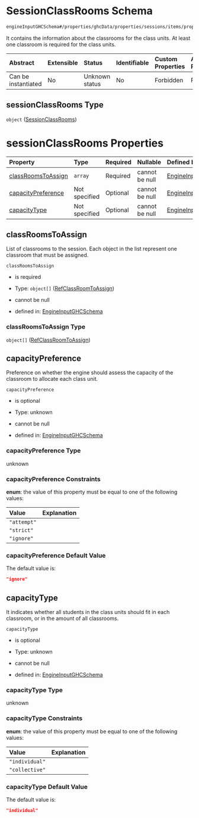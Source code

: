 # SessionClassRooms Schema

```txt
engineInputGHCSchema#/properties/ghcData/properties/sessions/items/properties/sessionClassRooms
```

It contains the information about the classrooms for the class units. At least one classroom is required for the class units.

| Abstract            | Extensible | Status         | Identifiable | Custom Properties | Additional Properties | Access Restrictions | Defined In                                                        |
| :------------------ | :--------- | :------------- | :----------- | :---------------- | :-------------------- | :------------------ | :---------------------------------------------------------------- |
| Can be instantiated | No         | Unknown status | No           | Forbidden         | Forbidden             | none                | [ghc.schema.json*](../out/ghc.schema.json "open original schema") |

## sessionClassRooms Type

`object` ([SessionClassRooms](ghc-properties-ghcdata-properties-sessions-session-properties-sessionclassrooms.md))

# sessionClassRooms Properties

| Property                                  | Type          | Required | Nullable       | Defined by                                                                                                                                                                                                                                                               |
| :---------------------------------------- | :------------ | :------- | :------------- | :----------------------------------------------------------------------------------------------------------------------------------------------------------------------------------------------------------------------------------------------------------------------- |
| [classRoomsToAssign](#classroomstoassign) | `array`       | Required | cannot be null | [EngineInputGHCSchema](ghc-properties-ghcdata-properties-sessions-session-properties-sessionclassrooms-properties-classroomstoassign.md "engineInputGHCSchema#/properties/ghcData/properties/sessions/items/properties/sessionClassRooms/properties/classRoomsToAssign") |
| [capacityPreference](#capacitypreference) | Not specified | Optional | cannot be null | [EngineInputGHCSchema](ghc-properties-ghcdata-properties-sessions-session-properties-sessionclassrooms-properties-capacitypreference.md "engineInputGHCSchema#/properties/ghcData/properties/sessions/items/properties/sessionClassRooms/properties/capacityPreference") |
| [capacityType](#capacitytype)             | Not specified | Optional | cannot be null | [EngineInputGHCSchema](ghc-properties-ghcdata-properties-sessions-session-properties-sessionclassrooms-properties-capacitytype.md "engineInputGHCSchema#/properties/ghcData/properties/sessions/items/properties/sessionClassRooms/properties/capacityType")             |

## classRoomsToAssign

List of classrooms to the session. Each object in the list represent one classroom that must be assigned.

`classRoomsToAssign`

*   is required

*   Type: `object[]` ([RefClassRoomToAssign](ghc-definitions-refclassroomtoassign.md))

*   cannot be null

*   defined in: [EngineInputGHCSchema](ghc-properties-ghcdata-properties-sessions-session-properties-sessionclassrooms-properties-classroomstoassign.md "engineInputGHCSchema#/properties/ghcData/properties/sessions/items/properties/sessionClassRooms/properties/classRoomsToAssign")

### classRoomsToAssign Type

`object[]` ([RefClassRoomToAssign](ghc-definitions-refclassroomtoassign.md))

## capacityPreference

Preference on whether the engine should assess the capacity of the classroom to allocate each class unit.

`capacityPreference`

*   is optional

*   Type: unknown

*   cannot be null

*   defined in: [EngineInputGHCSchema](ghc-properties-ghcdata-properties-sessions-session-properties-sessionclassrooms-properties-capacitypreference.md "engineInputGHCSchema#/properties/ghcData/properties/sessions/items/properties/sessionClassRooms/properties/capacityPreference")

### capacityPreference Type

unknown

### capacityPreference Constraints

**enum**: the value of this property must be equal to one of the following values:

| Value       | Explanation |
| :---------- | :---------- |
| `"attempt"` |             |
| `"strict"`  |             |
| `"ignore"`  |             |

### capacityPreference Default Value

The default value is:

```json
"ignore"
```

## capacityType

It indicates whether all students in the class units should fit in each classroom, or in the amount of all classrooms.

`capacityType`

*   is optional

*   Type: unknown

*   cannot be null

*   defined in: [EngineInputGHCSchema](ghc-properties-ghcdata-properties-sessions-session-properties-sessionclassrooms-properties-capacitytype.md "engineInputGHCSchema#/properties/ghcData/properties/sessions/items/properties/sessionClassRooms/properties/capacityType")

### capacityType Type

unknown

### capacityType Constraints

**enum**: the value of this property must be equal to one of the following values:

| Value          | Explanation |
| :------------- | :---------- |
| `"individual"` |             |
| `"collective"` |             |

### capacityType Default Value

The default value is:

```json
"individual"
```
